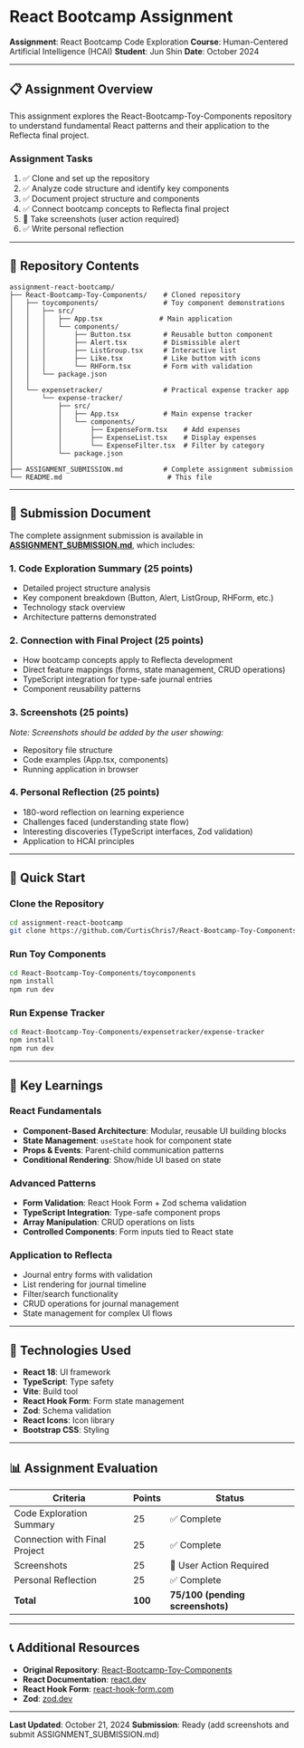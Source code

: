 # React Bootcamp Assignment

**Assignment**: React Bootcamp Code Exploration
**Course**: Human-Centered Artificial Intelligence (HCAI)
**Student**: Jun Shin
**Date**: October 2024

---

## 📋 Assignment Overview

This assignment explores the React-Bootcamp-Toy-Components repository to understand fundamental React patterns and their application to the Reflecta final project.

### Assignment Tasks

1. ✅ Clone and set up the repository
2. ✅ Analyze code structure and identify key components
3. ✅ Document project structure and components
4. ✅ Connect bootcamp concepts to Reflecta final project
5. 📸 Take screenshots (user action required)
6. ✅ Write personal reflection

---

## 📁 Repository Contents

```
assignment-react-bootcamp/
├── React-Bootcamp-Toy-Components/    # Cloned repository
│   ├── toycomponents/                # Toy component demonstrations
│   │   ├── src/
│   │   │   ├── App.tsx              # Main application
│   │   │   └── components/
│   │   │       ├── Button.tsx        # Reusable button component
│   │   │       ├── Alert.tsx         # Dismissible alert
│   │   │       ├── ListGroup.tsx     # Interactive list
│   │   │       ├── Like.tsx          # Like button with icons
│   │   │       └── RHForm.tsx        # Form with validation
│   │   └── package.json
│   │
│   └── expensetracker/               # Practical expense tracker app
│       └── expense-tracker/
│           ├── src/
│           │   ├── App.tsx           # Main expense tracker
│           │   └── components/
│           │       ├── ExpenseForm.tsx    # Add expenses
│           │       ├── ExpenseList.tsx    # Display expenses
│           │       └── ExpenseFilter.tsx  # Filter by category
│           └── package.json
│
├── ASSIGNMENT_SUBMISSION.md          # Complete assignment submission
└── README.md                          # This file
```

---

## 📝 Submission Document

The complete assignment submission is available in **[ASSIGNMENT_SUBMISSION.md](ASSIGNMENT_SUBMISSION.md)**, which includes:

### 1. Code Exploration Summary (25 points)
- Detailed project structure analysis
- Key component breakdown (Button, Alert, ListGroup, RHForm, etc.)
- Technology stack overview
- Architecture patterns demonstrated

### 2. Connection with Final Project (25 points)
- How bootcamp concepts apply to Reflecta development
- Direct feature mappings (forms, state management, CRUD operations)
- TypeScript integration for type-safe journal entries
- Component reusability patterns

### 3. Screenshots (25 points)
*Note: Screenshots should be added by the user showing:*
- Repository file structure
- Code examples (App.tsx, components)
- Running application in browser

### 4. Personal Reflection (25 points)
- 180-word reflection on learning experience
- Challenges faced (understanding state flow)
- Interesting discoveries (TypeScript interfaces, Zod validation)
- Application to HCAI principles

---

## 🚀 Quick Start

### Clone the Repository
```bash
cd assignment-react-bootcamp
git clone https://github.com/CurtisChris7/React-Bootcamp-Toy-Components.git
```

### Run Toy Components
```bash
cd React-Bootcamp-Toy-Components/toycomponents
npm install
npm run dev
```

### Run Expense Tracker
```bash
cd React-Bootcamp-Toy-Components/expensetracker/expense-tracker
npm install
npm run dev
```

---

## 🎯 Key Learnings

### React Fundamentals
- **Component-Based Architecture**: Modular, reusable UI building blocks
- **State Management**: `useState` hook for component state
- **Props & Events**: Parent-child communication patterns
- **Conditional Rendering**: Show/hide UI based on state

### Advanced Patterns
- **Form Validation**: React Hook Form + Zod schema validation
- **TypeScript Integration**: Type-safe component props
- **Array Manipulation**: CRUD operations on lists
- **Controlled Components**: Form inputs tied to React state

### Application to Reflecta
- Journal entry forms with validation
- List rendering for journal timeline
- Filter/search functionality
- CRUD operations for journal management
- State management for complex UI flows

---

## 🔗 Technologies Used

- **React 18**: UI framework
- **TypeScript**: Type safety
- **Vite**: Build tool
- **React Hook Form**: Form state management
- **Zod**: Schema validation
- **React Icons**: Icon library
- **Bootstrap CSS**: Styling

---

## 📊 Assignment Evaluation

| Criteria | Points | Status |
|----------|--------|--------|
| Code Exploration Summary | 25 | ✅ Complete |
| Connection with Final Project | 25 | ✅ Complete |
| Screenshots | 25 | 📸 User Action Required |
| Personal Reflection | 25 | ✅ Complete |
| **Total** | **100** | **75/100 (pending screenshots)** |

---

## 📞 Additional Resources

- **Original Repository**: [React-Bootcamp-Toy-Components](https://github.com/CurtisChris7/React-Bootcamp-Toy-Components)
- **React Documentation**: [react.dev](https://react.dev)
- **React Hook Form**: [react-hook-form.com](https://react-hook-form.com/)
- **Zod**: [zod.dev](https://zod.dev)

---

**Last Updated**: October 21, 2024
**Submission**: Ready (add screenshots and submit ASSIGNMENT_SUBMISSION.md)
